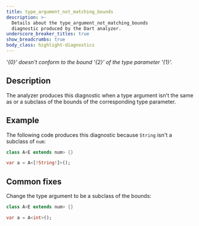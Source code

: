 ```yaml
---
title: type_argument_not_matching_bounds
description: >-
  Details about the type_argument_not_matching_bounds
  diagnostic produced by the Dart analyzer.
underscore_breaker_titles: true
show_breadcrumbs: true
body_class: highlight-diagnostics
---
```


_'{0}' doesn't conform to the bound '{2}' of the type parameter '{1}'._

## Description

The analyzer produces this diagnostic when a type argument isn't the same
as or a subclass of the bounds of the corresponding type parameter.

## Example

The following code produces this diagnostic because `String` isn't a
subclass of `num`:

```dart
class A<E extends num> {}

var a = A<[!String!]>();
```

## Common fixes

Change the type argument to be a subclass of the bounds:

```dart
class A<E extends num> {}

var a = A<int>();
```
